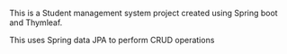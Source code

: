 This is a Student management system project created using Spring boot and Thymleaf.

This uses Spring data JPA to perform CRUD operations
